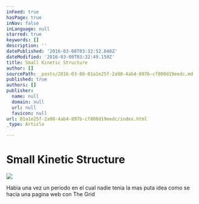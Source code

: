 ```yaml
---
inFeed: true
hasPage: true
inNav: false
inLanguage: null
starred: true
keywords: []
description: ''
datePublished: '2016-03-08T03:32:52.048Z'
dateModified: '2016-03-08T03:32:49.150Z'
title: Small Kinetic Structure
author: []
sourcePath: _posts/2016-03-08-01a1e25f-2a98-4ab4-897b-cf800d19eedc.md
published: true
authors: []
publisher:
  name: null
  domain: null
  url: null
  favicon: null
url: 01a1e25f-2a98-4ab4-897b-cf800d19eedc/index.html
_type: Article

---
```

# Small Kinetic Structure
![](https://the-grid-user-content.s3-us-west-2.amazonaws.com/8fbf3c95-8645-40cd-a726-53a145f6d95d.png)

Habia una vez un periodo en el cual nadie tenia la mas puta idea como se hacia una pagina web con The Grid